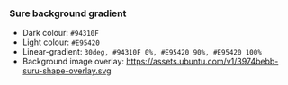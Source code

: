 ### Sure background gradient

- Dark colour: `#94310F`
- Light colour: `#E95420`
- Linear-gradient: `30deg, #94310F 0%, #E95420 90%, #E95420 100%`
- Background image overlay: https://assets.ubuntu.com/v1/3974bebb-suru-shape-overlay.svg
